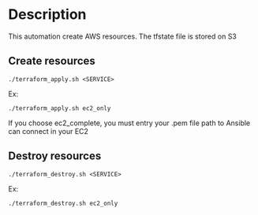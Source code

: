 # Description
This automation create AWS resources. The tfstate file is stored on S3

## Create resources

``` ./terraform_apply.sh <SERVICE> ```

Ex:

``` ./terraform_apply.sh ec2_only ```

If you choose ec2_complete, you must entry your .pem file path to Ansible can connect in your EC2

## Destroy resources

``` ./terraform_destroy.sh <SERVICE> ```

Ex:

``` ./terraform_destroy.sh ec2_only ```

